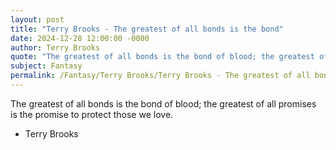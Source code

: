 ```yaml
---
layout: post
title: "Terry Brooks - The greatest of all bonds is the bond"
date: 2024-12-28 12:00:00 -0000
author: Terry Brooks
quote: "The greatest of all bonds is the bond of blood; the greatest of all promises is the promise to protect those we love."
subject: Fantasy
permalink: /Fantasy/Terry Brooks/Terry Brooks - The greatest of all bonds is the bond
---
```


The greatest of all bonds is the bond of blood; the greatest of all promises is the promise to protect those we love.

- Terry Brooks
